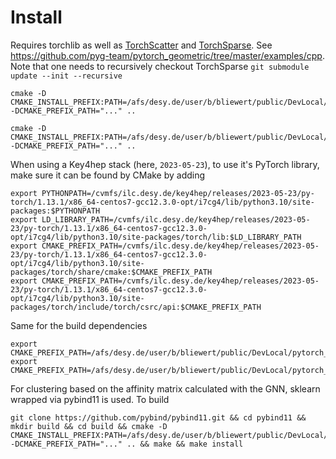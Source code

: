 # Install

Requires torchlib as well as [TorchScatter](https://github.com/rusty1s/pytorch_scatter#c-api) and [TorchSparse](https://github.com/rusty1s/pytorch_sparse/#c-api). See https://github.com/pyg-team/pytorch_geometric/tree/master/examples/cpp. Note that one needs to recursively checkout TorchSparse `git submodule update --init --recursive`

    cmake -D CMAKE_INSTALL_PREFIX:PATH=/afs/desy.de/user/b/bliewert/public/DevLocal/pytorch_scatter -DCMAKE_PREFIX_PATH="..." ..

    cmake -D CMAKE_INSTALL_PREFIX:PATH=/afs/desy.de/user/b/bliewert/public/DevLocal/pytorch_sparse -DCMAKE_PREFIX_PATH="..." ..

When using a Key4hep stack (here, `2023-05-23`), to use it's PyTorch library, make sure it can be found by CMake by adding 

    export PYTHONPATH=/cvmfs/ilc.desy.de/key4hep/releases/2023-05-23/py-torch/1.13.1/x86_64-centos7-gcc12.3.0-opt/i7cg4/lib/python3.10/site-packages:$PYTHONPATH
    export LD_LIBRARY_PATH=/cvmfs/ilc.desy.de/key4hep/releases/2023-05-23/py-torch/1.13.1/x86_64-centos7-gcc12.3.0-opt/i7cg4/lib/python3.10/site-packages/torch/lib:$LD_LIBRARY_PATH
    export CMAKE_PREFIX_PATH=/cvmfs/ilc.desy.de/key4hep/releases/2023-05-23/py-torch/1.13.1/x86_64-centos7-gcc12.3.0-opt/i7cg4/lib/python3.10/site-packages/torch/share/cmake:$CMAKE_PREFIX_PATH
    export CMAKE_PREFIX_PATH=/cvmfs/ilc.desy.de/key4hep/releases/2023-05-23/py-torch/1.13.1/x86_64-centos7-gcc12.3.0-opt/i7cg4/lib/python3.10/site-packages/torch/include/torch/csrc/api:$CMAKE_PREFIX_PATH

Same for the build dependencies

    export CMAKE_PREFIX_PATH=/afs/desy.de/user/b/bliewert/public/DevLocal/pytorch_scatter/share/cmake:$CMAKE_PREFIX_PATH
    export CMAKE_PREFIX_PATH=/afs/desy.de/user/b/bliewert/public/DevLocal/pytorch_sparse/share/cmake:$CMAKE_PREFIX_PATH

For clustering based on the affinity matrix calculated with the GNN, sklearn wrapped via pybind11 is used. To build

    git clone https://github.com/pybind/pybind11.git && cd pybind11 && mkdir build && cd build && cmake -D CMAKE_INSTALL_PREFIX:PATH=/afs/desy.de/user/b/bliewert/public/DevLocal/pybind11 -DCMAKE_PREFIX_PATH="..." .. && make && make install
